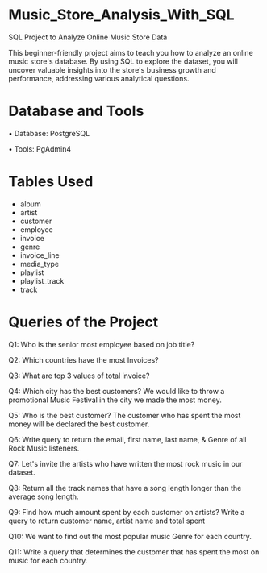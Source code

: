 # Music_Store_Analysis_With_SQL

SQL Project to Analyze Online Music Store Data

This beginner-friendly project aims to teach you how to analyze an online music store's database. By using SQL to explore the dataset, you will uncover valuable insights into the store's business growth and performance, addressing various analytical questions.

# Database and Tools

• Database: PostgreSQL

• Tools: PgAdmin4

# Tables Used

- album
- artist
- customer
- employee
- invoice
- genre
- invoice_line
- media_type
- playlist
- playlist_track
- track

# Queries of the Project

Q1: Who is the senior most employee based on job title?

Q2: Which countries have the most Invoices?

Q3: What are top 3 values of total invoice? 

Q4: Which city has the best customers? We would like to throw a promotional Music Festival in the city we made the most money.

Q5: Who is the best customer? The customer who has spent the most money will be declared the best customer.

Q6: Write query to return the email, first name, last name, & Genre of all Rock Music listeners.

Q7: Let's invite the artists who have written the most rock music in our dataset.

Q8: Return all the track names that have a song length longer than the average song length.

Q9: Find how much amount spent by each customer on artists? Write a query to return customer name, artist name and total spent

Q10: We want to find out the most popular music Genre for each country.

Q11: Write a query that determines the customer that has spent the most on music for each country.
